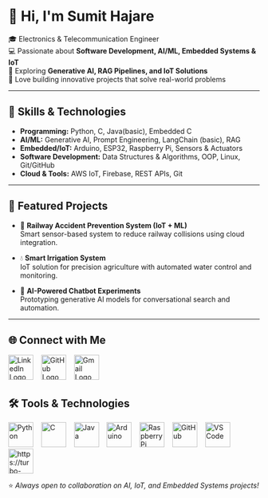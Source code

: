 # 👋 Hi, I'm Sumit Hajare  

🎓 Electronics & Telecommunication Engineer  
💻 Passionate about **Software Development, AI/ML, Embedded Systems & IoT**  
🌱 Exploring **Generative AI, RAG Pipelines, and IoT Solutions**  
🚀 Love building innovative projects that solve real-world problems  

---

## 🔧 Skills & Technologies  
- **Programming:** Python, C, Java(basic), Embedded C
- **AI/ML:** Generative AI, Prompt Engineering, LangChain (basic), RAG  
- **Embedded/IoT:** Arduino, ESP32, Raspberry Pi, Sensors & Actuators  
- **Software Development:** Data Structures & Algorithms, OOP, Linux, Git/GitHub  
- **Cloud & Tools:** AWS IoT, Firebase, REST APIs, Git  

---

## 📌 Featured Projects  
- 🚉 **Railway Accident Prevention System (IoT + ML)**  
   Smart sensor-based system to reduce railway collisions using cloud integration.  

- 💧 **Smart Irrigation System**  
   IoT solution for precision agriculture with automated water control and monitoring.  

- 🤖 **AI-Powered Chatbot Experiments**  
   Prototyping generative AI models for conversational search and automation.  

---

## 🌐 Connect with Me  


<p align="left">
  <!-- LinkedIn -->
  <a href="https://www.linkedin.com/in/sumit-hajare-3b562132b" style="text-decoration:none; border:none; outline:none;">
    <img src="https://cdn.jsdelivr.net/gh/devicons/devicon/icons/linkedin/linkedin-original.svg" width="50" height="50" alt="LinkedIn Logo"/></a>
  &nbsp;&nbsp;

  <!-- GitHub -->
  <a href="https://github.com/sumithajare11" style="text-decoration:none; border:none; outline:none;">
    <img src="https://cdn.jsdelivr.net/gh/devicons/devicon/icons/github/github-original.svg" width="50" height="50" alt="GitHub Logo"/></a>
  &nbsp;&nbsp;

  <!-- Gmail -->
  <a href="mailto:sumithajare2003@gmail.com" style="text-decoration:none; border:none; outline:none;">
    <img src="https://cdn-icons-png.flaticon.com/512/5968/5968534.png" width="50" height="50" alt="Gmail Logo"/></a>
</p>







 ## 🛠️ Tools & Technologies


<p align="left">
  <!-- Python -->
  <a href="https://www.python.org/" target="_blank">
    <img src="https://cdn.jsdelivr.net/gh/devicons/devicon/icons/python/python-original.svg" width="50" height="50" alt="Python"/></a>
  &nbsp;&nbsp;

  <!-- C Language -->
  <a href="https://devdocs.io/c/" target="_blank">
    <img src="https://cdn.jsdelivr.net/gh/devicons/devicon/icons/c/c-original.svg" width="50" height="50" alt="C"/></a>
  &nbsp;&nbsp;

  <!-- Java -->
  <a href="https://www.java.com/" target="_blank">
    <img src="https://cdn.jsdelivr.net/gh/devicons/devicon/icons/java/java-original.svg" width="50" height="50" alt="Java"/></a>
  &nbsp;&nbsp;

  <!-- Arduino -->
  <a href="https://www.arduino.cc/" target="_blank">
    <img src="https://cdn.jsdelivr.net/gh/devicons/devicon/icons/arduino/arduino-original.svg" width="50" height="50" alt="Arduino"/></a>
  &nbsp;&nbsp;

  <!-- Raspberry Pi -->
  <a href="https://www.raspberrypi.org/" target="_blank">
    <img src="https://cdn.jsdelivr.net/gh/devicons/devicon/icons/raspberrypi/raspberrypi-original.svg" width="50" height="50" alt="Raspberry Pi"/></a>
  &nbsp;&nbsp;

  <!-- GitHub -->
  <a href="https://github.com/" target="_blank">
    <img src="https://cdn.jsdelivr.net/gh/devicons/devicon/icons/github/github-original.svg" width="50" height="50" alt="GitHub"/></a>
  &nbsp;&nbsp;

  <!-- VS Code -->
  <a href="https://code.visualstudio.com/" target="_blank">
    <img src="https://cdn.jsdelivr.net/gh/devicons/devicon/icons/vscode/vscode-original.svg" width="50" height="50" alt="VS Code"/></a>
  &nbsp;&nbsp;

  <!-- Turbo C -->
  <a href="https://turboc.codes/" target="_blank">
    <img src="https://img.icons8.com/?size=512&id=40670&format=png" width="50" height="50" alt="https://turbo-c.net/"/></a>
</p>







⭐ *Always open to collaboration on AI, IoT, and Embedded Systems projects!*  


